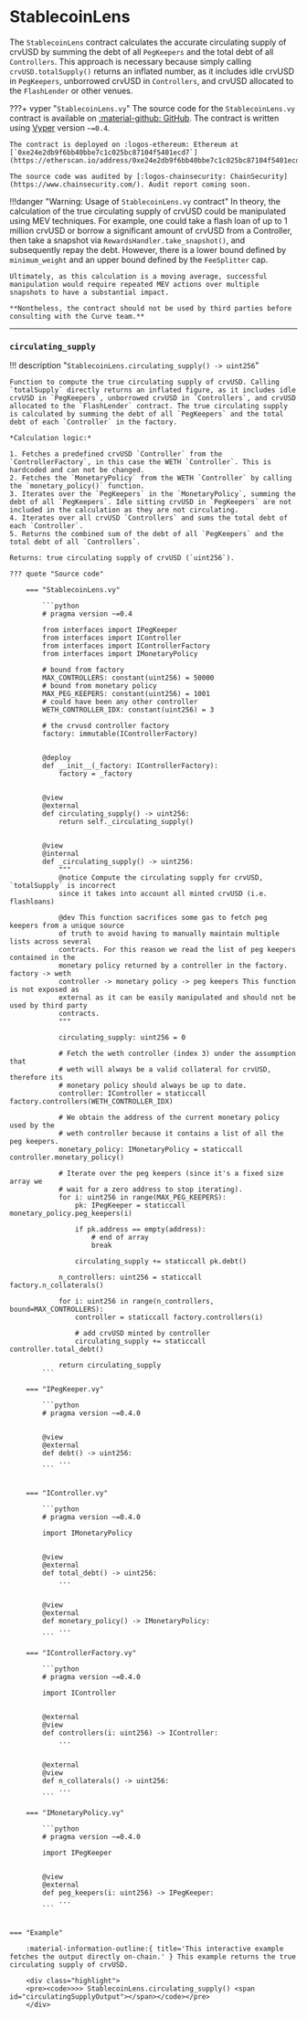 <h1>StablecoinLens</h1>

<script src="/assets/javascripts/contracts/scrvusd/stablecoin-lens.js"></script>
<script src="https://cdn.jsdelivr.net/npm/web3@1.5.2/dist/web3.min.js"></script>


The `StablecoinLens` contract calculates the accurate circulating supply of crvUSD by summing the debt of all `PegKeepers` and the total debt of all `Controllers`. This approach is necessary because simply calling `crvUSD.totalSupply()` returns an inflated number, as it includes idle crvUSD in `PegKeepers`, unborrowed crvUSD in `Controllers`, and crvUSD allocated to the `FlashLender` or other venues.

???+ vyper "`StablecoinLens.vy`"
    The source code for the `StablecoinLens.vy` contract is available on [:material-github: GitHub](https://github.com/curvefi/scrvusd/blob/main/contracts/StablecoinLens.vy). The contract is written using [Vyper](https://github.com/vyperlang/vyper) version `~=0.4`.

    The contract is deployed on :logos-ethereum: Ethereum at [`0xe24e2db9f6bb40bbe7c1c025bc87104f5401ecd7`](https://etherscan.io/address/0xe24e2db9f6bb40bbe7c1c025bc87104f5401ecd7).

    The source code was audited by [:logos-chainsecurity: ChainSecurity](https://www.chainsecurity.com/). Audit report coming soon.


!!!danger "Warning: Usage of `StablecoinLens.vy` contract"
    In theory, the calculation of the true circulating supply of crvUSD could be manipulated using MEV techniques. For example, one could take a flash loan of up to 1 million crvUSD or borrow a significant amount of crvUSD from a Controller, then take a snapshot via `RewardsHandler.take_snapshot()`, and subsequently repay the debt. However, there is a lower bound defined by `minimum_weight` and an upper bound defined by the `FeeSplitter` cap.

    Ultimately, as this calculation is a moving average, successful manipulation would require repeated MEV actions over multiple snapshots to have a substantial impact.

    **Nontheless, the contract should not be used by third parties before consulting with the Curve team.**


---

### `circulating_supply`
!!! description "`StablecoinLens.circulating_supply() -> uint256`"

    Function to compute the true circulating supply of crvUSD. Calling `totalSupply` directly returns an inflated figure, as it includes idle crvUSD in `PegKeepers`, unborrowed crvUSD in `Controllers`, and crvUSD allocated to the `FlashLender` contract. The true circulating supply is calculated by summing the debt of all `PegKeepers` and the total debt of each `Controller` in the factory.

    *Calculation logic:*

    1. Fetches a predefined crvUSD `Controller` from the `ControllerFactory`, in this case the WETH `Controller`. This is hardcoded and can not be changed.
    2. Fetches the `MonetaryPolicy` from the WETH `Controller` by calling the `monetary_policy()` function.
    3. Iterates over the `PegKeepers` in the `MonetaryPolicy`, summing the debt of all `PegKeepers`. Idle sitting crvUSD in `PegKeepers` are not included in the calculation as they are not circulating.
    4. Iterates over all crvUSD `Controllers` and sums the total debt of each `Controller`.
    5. Returns the combined sum of the debt of all `PegKeepers` and the total debt of all `Controllers`.

    Returns: true circulating supply of crvUSD (`uint256`).

    ??? quote "Source code"

        === "StablecoinLens.vy"

            ```python
            # pragma version ~=0.4

            from interfaces import IPegKeeper
            from interfaces import IController
            from interfaces import IControllerFactory
            from interfaces import IMonetaryPolicy

            # bound from factory
            MAX_CONTROLLERS: constant(uint256) = 50000
            # bound from monetary policy
            MAX_PEG_KEEPERS: constant(uint256) = 1001
            # could have been any other controller
            WETH_CONTROLLER_IDX: constant(uint256) = 3

            # the crvusd controller factory
            factory: immutable(IControllerFactory)


            @deploy
            def __init__(_factory: IControllerFactory):
                factory = _factory


            @view
            @external
            def circulating_supply() -> uint256:
                return self._circulating_supply()


            @view
            @internal
            def _circulating_supply() -> uint256:
                """
                @notice Compute the circulating supply for crvUSD, `totalSupply` is incorrect
                since it takes into account all minted crvUSD (i.e. flashloans)

                @dev This function sacrifices some gas to fetch peg keepers from a unique source
                of truth to avoid having to manually maintain multiple lists across several
                contracts. For this reason we read the list of peg keepers contained in the
                monetary policy returned by a controller in the factory. factory -> weth
                controller -> monetary policy -> peg keepers This function is not exposed as
                external as it can be easily manipulated and should not be used by third party
                contracts.
                """

                circulating_supply: uint256 = 0

                # Fetch the weth controller (index 3) under the assumption that
                # weth will always be a valid collateral for crvUSD, therefore its
                # monetary policy should always be up to date.
                controller: IController = staticcall factory.controllers(WETH_CONTROLLER_IDX)

                # We obtain the address of the current monetary policy used by the
                # weth controller because it contains a list of all the peg keepers.
                monetary_policy: IMonetaryPolicy = staticcall controller.monetary_policy()

                # Iterate over the peg keepers (since it's a fixed size array we
                # wait for a zero address to stop iterating).
                for i: uint256 in range(MAX_PEG_KEEPERS):
                    pk: IPegKeeper = staticcall monetary_policy.peg_keepers(i)

                    if pk.address == empty(address):
                        # end of array
                        break

                    circulating_supply += staticcall pk.debt()

                n_controllers: uint256 = staticcall factory.n_collaterals()

                for i: uint256 in range(n_controllers, bound=MAX_CONTROLLERS):
                    controller = staticcall factory.controllers(i)

                    # add crvUSD minted by controller
                    circulating_supply += staticcall controller.total_debt()

                return circulating_supply
            ```

        === "IPegKeeper.vy"

            ```python
            # pragma version ~=0.4.0


            @view
            @external
            def debt() -> uint256:
                ...
            ```


        === "IController.vy"

            ```python
            # pragma version ~=0.4.0

            import IMonetaryPolicy


            @view
            @external
            def total_debt() -> uint256:
                ...


            @view
            @external
            def monetary_policy() -> IMonetaryPolicy:
                ...
            ```

        === "IControllerFactory.vy"

            ```python
            # pragma version ~=0.4.0

            import IController


            @external
            @view
            def controllers(i: uint256) -> IController:
                ...


            @external
            @view
            def n_collaterals() -> uint256:
                ...
            ```

        === "IMonetaryPolicy.vy"

            ```python
            # pragma version ~=0.4.0

            import IPegKeeper


            @view
            @external
            def peg_keepers(i: uint256) -> IPegKeeper:
                ...
            ```


    === "Example"

        :material-information-outline:{ title='This interactive example fetches the output directly on-chain.' } This example returns the true circulating supply of crvUSD.

        <div class="highlight">
        <pre><code>>>> StablecoinLens.circulating_supply() <span id="circulatingSupplyOutput"></span></code></pre>
        </div>
